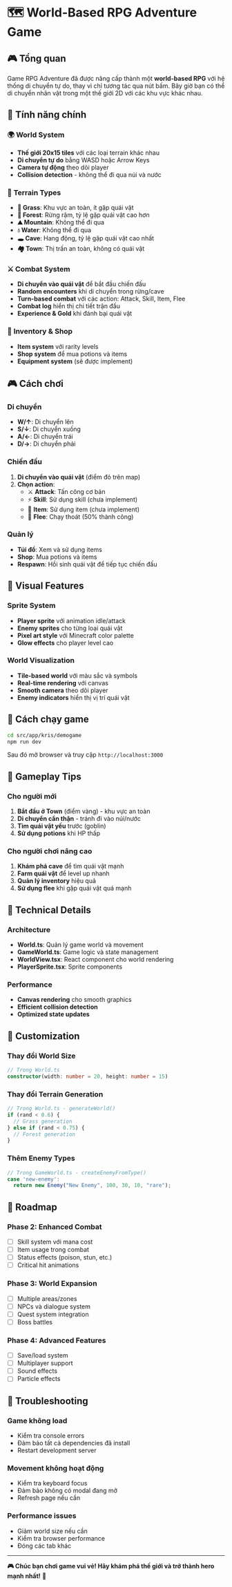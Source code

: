 # 🗺️ World-Based RPG Adventure Game

## 🎮 Tổng quan

Game RPG Adventure đã được nâng cấp thành một **world-based RPG** với hệ thống di chuyển tự do, thay vì chỉ tương tác qua nút bấm. Bây giờ bạn có thể di chuyển nhân vật trong một thế giới 2D với các khu vực khác nhau.

## 🎯 Tính năng chính

### 🌍 **World System**
- **Thế giới 20x15 tiles** với các loại terrain khác nhau
- **Di chuyển tự do** bằng WASD hoặc Arrow Keys
- **Camera tự động** theo dõi player
- **Collision detection** - không thể đi qua núi và nước

### 🎨 **Terrain Types**
- **🌱 Grass**: Khu vực an toàn, ít gặp quái vật
- **🌲 Forest**: Rừng rậm, tỷ lệ gặp quái vật cao hơn
- **⛰️ Mountain**: Không thể đi qua
- **💧 Water**: Không thể đi qua
- **🕳️ Cave**: Hang động, tỷ lệ gặp quái vật cao nhất
- **🏘️ Town**: Thị trấn an toàn, không có quái vật

### ⚔️ **Combat System**
- **Di chuyển vào quái vật** để bắt đầu chiến đấu
- **Random encounters** khi di chuyển trong rừng/cave
- **Turn-based combat** với các action: Attack, Skill, Item, Flee
- **Combat log** hiển thị chi tiết trận đấu
- **Experience & Gold** khi đánh bại quái vật

### 🎒 **Inventory & Shop**
- **Item system** với rarity levels
- **Shop system** để mua potions và items
- **Equipment system** (sẽ được implement)

## 🎮 Cách chơi

### **Di chuyển**
- **W/↑**: Di chuyển lên
- **S/↓**: Di chuyển xuống  
- **A/←**: Di chuyển trái
- **D/→**: Di chuyển phải

### **Chiến đấu**
1. **Di chuyển vào quái vật** (điểm đỏ trên map)
2. **Chọn action**:
   - ⚔️ **Attack**: Tấn công cơ bản
   - ⚡ **Skill**: Sử dụng skill (chưa implement)
   - 🎒 **Item**: Sử dụng item (chưa implement)
   - 🏃 **Flee**: Chạy thoát (50% thành công)

### **Quản lý**
- **Túi đồ**: Xem và sử dụng items
- **Shop**: Mua potions và items
- **Respawn**: Hồi sinh quái vật để tiếp tục chiến đấu

## 🎨 Visual Features

### **Sprite System**
- **Player sprite** với animation idle/attack
- **Enemy sprites** cho từng loại quái vật
- **Pixel art style** với Minecraft color palette
- **Glow effects** cho player level cao

### **World Visualization**
- **Tile-based world** với màu sắc và symbols
- **Real-time rendering** với canvas
- **Smooth camera** theo dõi player
- **Enemy indicators** hiển thị vị trí quái vật

## 🚀 Cách chạy game

```bash
cd src/app/kris/demogame
npm run dev
```

Sau đó mở browser và truy cập `http://localhost:3000`

## 🎯 Gameplay Tips

### **Cho người mới**
1. **Bắt đầu ở Town** (điểm vàng) - khu vực an toàn
2. **Di chuyển cẩn thận** - tránh đi vào núi/nước
3. **Tìm quái vật yếu** trước (goblin)
4. **Sử dụng potions** khi HP thấp

### **Cho người chơi nâng cao**
1. **Khám phá cave** để tìm quái vật mạnh
2. **Farm quái vật** để level up nhanh
3. **Quản lý inventory** hiệu quả
4. **Sử dụng flee** khi gặp quái vật quá mạnh

## 🔧 Technical Details

### **Architecture**
- **World.ts**: Quản lý game world và movement
- **GameWorld.ts**: Game logic và state management
- **WorldView.tsx**: React component cho world rendering
- **PlayerSprite.tsx**: Sprite components

### **Performance**
- **Canvas rendering** cho smooth graphics
- **Efficient collision detection**
- **Optimized state updates**

## 🎨 Customization

### **Thay đổi World Size**
```typescript
// Trong World.ts
constructor(width: number = 20, height: number = 15)
```

### **Thay đổi Terrain Generation**
```typescript
// Trong World.ts - generateWorld()
if (rand < 0.6) {
  // Grass generation
} else if (rand < 0.75) {
  // Forest generation
}
```

### **Thêm Enemy Types**
```typescript
// Trong GameWorld.ts - createEnemyFromType()
case 'new-enemy':
  return new Enemy("New Enemy", 100, 30, 10, "rare");
```

## 🚀 Roadmap

### **Phase 2: Enhanced Combat**
- [ ] Skill system với mana cost
- [ ] Item usage trong combat
- [ ] Status effects (poison, stun, etc.)
- [ ] Critical hit animations

### **Phase 3: World Expansion**
- [ ] Multiple areas/zones
- [ ] NPCs và dialogue system
- [ ] Quest system integration
- [ ] Boss battles

### **Phase 4: Advanced Features**
- [ ] Save/load system
- [ ] Multiplayer support
- [ ] Sound effects
- [ ] Particle effects

## 🐛 Troubleshooting

### **Game không load**
- Kiểm tra console errors
- Đảm bảo tất cả dependencies đã install
- Restart development server

### **Movement không hoạt động**
- Kiểm tra keyboard focus
- Đảm bảo không có modal đang mở
- Refresh page nếu cần

### **Performance issues**
- Giảm world size nếu cần
- Kiểm tra browser performance
- Đóng các tab khác

---

**🎮 Chúc bạn chơi game vui vẻ! Hãy khám phá thế giới và trở thành hero mạnh nhất!** 🚀 